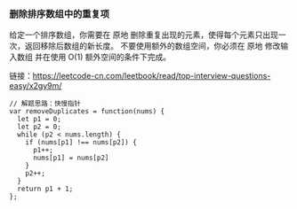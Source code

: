 ### 删除排序数组中的重复项
给定一个排序数组，你需要在 原地 删除重复出现的元素，使得每个元素只出现一次，返回移除后数组的新长度。
不要使用额外的数组空间，你必须在 原地 修改输入数组 并在使用 O(1) 额外空间的条件下完成。

链接：https://leetcode-cn.com/leetbook/read/top-interview-questions-easy/x2gy9m/

```
// 解题思路：快慢指针
var removeDuplicates = function(nums) {
  let p1 = 0;
  let p2 = 0;
  while (p2 < nums.length) {
    if (nums[p1] !== nums[p2]) {
      p1++;
      nums[p1] = nums[p2]
    }
    p2++;
  }
  return p1 + 1;
};
```